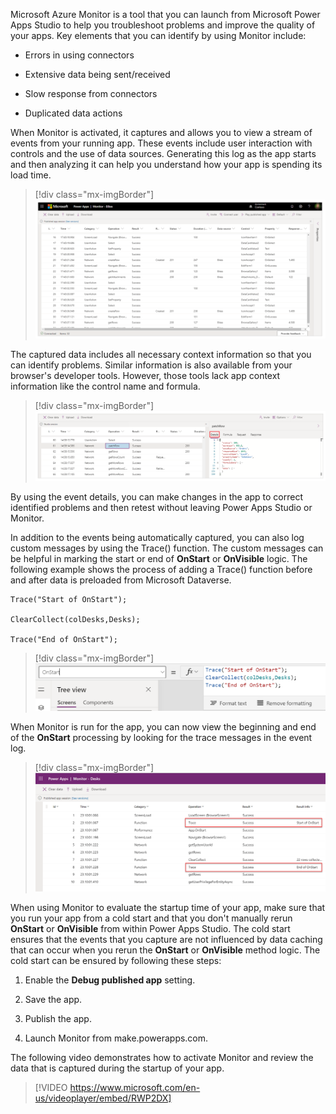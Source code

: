 Microsoft Azure Monitor is a tool that you can launch from Microsoft Power Apps Studio to help you troubleshoot problems and improve the quality of your apps. Key elements that you can identify by using Monitor include:

- Errors in using connectors

- Extensive data being sent/received

- Slow response from connectors

- Duplicated data actions

When Monitor is activated, it captures and allows you to view a stream of events from your running app. These events include user interaction with controls and the use of data sources. Generating this log as the app starts and then analyzing it can help you understand how your app is spending its load time.

> [!div class="mx-imgBorder"]
> [![Screenshot of a Power Apps Monitor window containing a captured log from an app session.](../media/1-monitor.png)](../media/1-monitor.png#lightbox)

The captured data includes all necessary context information so that you can identify problems. Similar information is also available from your browser's developer tools. However, those tools lack app context information like the control name and formula.

> [!div class="mx-imgBorder"]
> [![Screenshot of a Power Apps Monitor window that shows a captured event log from an app session.](../media/2-operation-details.png)](../media/2-operation-details.png#lightbox)

By using the event details, you can make changes in the app to correct identified problems and then retest without leaving Power Apps Studio or Monitor.

In addition to the events being automatically captured, you can also log custom messages by using the Trace() function. The custom messages can be helpful in marking the start or end of **OnStart** or **OnVisible** logic. The following example shows the process of adding a Trace() function before and after data is preloaded from Microsoft Dataverse.

    Trace("Start of OnStart");

    ClearCollect(colDesks,Desks);

    Trace("End of OnStart");

> [!div class="mx-imgBorder"]
> [![Screenshot of the App.OnStart formula containing the following formula: Trace(\"Start of OnStart\"); ClearCollect(colDesks,Desks); Trace(\"End of OnStart\");](../media/3-trace.png)](../media/3-trace.png#lightbox)

When Monitor is run for the app, you can now view the beginning and end of the **OnStart** processing by looking for the trace messages in the event log.

> [!div class="mx-imgBorder"]
> [![Screenshot of the event log showing the events that were captured during the app start process.](../media/4-monitor-trace.png)](../media/4-monitor-trace.png#lightbox)

When using Monitor to evaluate the startup time of your app, make sure that you run your app from a cold start and that you don't manually rerun **OnStart** or **OnVisible** from within Power Apps Studio. The cold start ensures that the events that you capture are not influenced by data caching that can occur when you rerun the **OnStart** or **OnVisible** method logic. The cold start can be ensured by following these steps:

1. Enable the **Debug published app** setting.

2. Save the app.

3. Publish the app.

4. Launch Monitor from make.powerapps.com.

The following video demonstrates how to activate Monitor and review the data that is captured during the startup of your app.
&nbsp;
> [!VIDEO https://www.microsoft.com/en-us/videoplayer/embed/RWP2DX]
